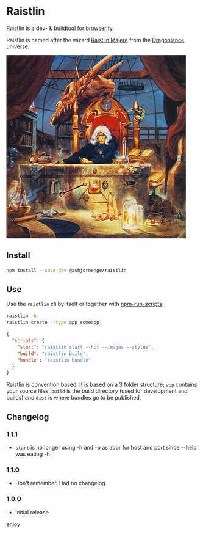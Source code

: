 # Raistlin

Raistlin is a dev- & buildtool for [browserify](http://browserify.org/).

Raistlin is named after the wizard [Raistlin Majere](https://en.wikipedia.org/wiki/Raistlin_Majere) from the [Dragonlance](https://en.wikipedia.org/wiki/Dragonlance) universe.

![raistlin-image](https://raw.githubusercontent.com/asbjornenge/raistlin/master/raistlin.jpg)

## Install

```sh
npm install --save-dev @asbjornenge/raistlin
```

## Use

Use the `raistlin` cli by itself or together with [npm-run-scripts](https://docs.npmjs.com/cli/run-script).

```sh
raistlin -h
raistlin create --type app someapp
```

```json
{
  "scripts": {
    "start": "raistlin start --hot --images --stylus",
    "build": "raistlin build",
    "bundle": "raistlin bundle"
  }
}
```

Raistlin is convention based. It is based on a 3 folder structure; `app` contains your source files, `build` is the build directory (used for development and builds) and `dist` is where bundles go to be published.

## Changelog

### 1.1.1

* `start` is no longer using -h and -p as abbr for host and port since --help was eating -h

### 1.1.0

* Don't remember. Had no changelog.

### 1.0.0

* Initial release

enjoy
